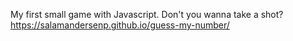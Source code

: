 My first small game with Javascript. Don't you wanna take a shot?
https://salamandersenp.github.io/guess-my-number/
